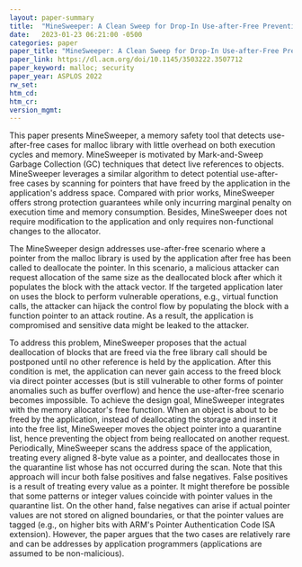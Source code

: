 ```yaml
---
layout: paper-summary
title:  "MineSweeper: A Clean Sweep for Drop-In Use-after-Free Prevention"
date:   2023-01-23 06:21:00 -0500
categories: paper
paper_title: "MineSweeper: A Clean Sweep for Drop-In Use-after-Free Prevention"
paper_link: https://dl.acm.org/doi/10.1145/3503222.3507712
paper_keyword: malloc; security
paper_year: ASPLOS 2022
rw_set:
htm_cd:
htm_cr:
version_mgmt:
---
```


This paper presents MineSweeper, a memory safety tool that detects use-after-free cases for malloc library with little
overhead on both execution cycles and memory. MineSweeper is motivated by Mark-and-Sweep Garbage Collection (GC)
techniques that detect live references to objects. MineSweeper leverages a similar algorithm to detect potential
use-after-free cases by scanning for pointers that have freed by the application in the application's address space.
Compared with prior works, MineSweeper offers strong protection guarantees while only incurring marginal penalty
on execution time and memory consumption. Besides, MineSweeper does not require modification to the application
and only requires non-functional changes to the allocator.

The MineSweeper design addresses use-after-free scenario where a pointer from the malloc library is used by the 
application after free has been called to deallocate the pointer. In this scenario, a malicious attacker can 
request allocation of the same size as the deallocated block after which it populates the block with the attack vector.
If the targeted application later on uses the block to perform vulnerable operations, e.g., virtual function calls,
the attacker can hijack the control flow by populating the block with a function pointer to an attack routine.
As a result, the application is compromised and sensitive data might be leaked to the attacker. 

To address this problem, MineSweeper proposes that the actual deallocation of blocks that are freed via the free 
library call should be postponed until no other reference is held by the application. After this condition is met,
the application can never gain access to the freed block via direct pointer accesses (but is still vulnerable
to other forms of pointer anomalies such as buffer overflow) and hence the use-after-free scenario becomes impossible.
To achieve the design goal, MineSweeper integrates with the memory allocator's free function. When an object is about to
be freed by the application, instead of deallocating the storage and insert it into the free list, MineSweeper moves 
the object pointer into a quarantine list, hence preventing the object from being reallocated on another request. 
Periodically, MineSweeper scans the address space of the application, treating every aligned 8-byte value as a 
pointer, and deallocates those in the quarantine list whose has not occurred during the scan.
Note that this approach will incur both false positives and false negatives. False positives is a result of 
treating every value as a pointer. It might therefore be possible that some patterns or integer values coincide with 
pointer values in the quarantine list. On the other hand, false negatives can arise if actual pointer values 
are not stored on aligned boundaries, or that the pointer values are tagged (e.g., on higher bits with ARM's 
Pointer Authentication Code ISA extension). However, the paper argues that the two cases are relatively rare and 
can be addresses by application programmers (applications are assumed to be non-malicious).
